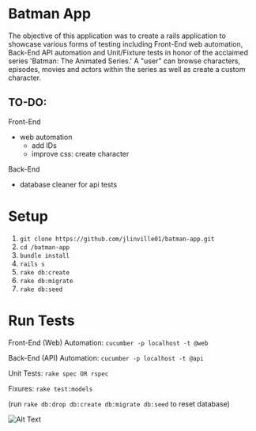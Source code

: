 # Batman App

The objective of this application was to create a rails application to showcase various forms of testing including Front-End web automation, Back-End API automation and Unit/Fixture tests in honor of the acclaimed series 'Batman: The Animated Series.' A "user" can browse characters, episodes, movies and actors within the series as well as create a custom character.

## TO-DO:

Front-End
- web automation
  - add IDs
  - improve css: create character

Back-End
- database cleaner for api tests

# Setup

1. `git clone https://github.com/jlinville01/batman-app.git`
2. `cd /batman-app`
3. `bundle install`
4. `rails s`
5. `rake db:create`
6. `rake db:migrate`
7. `rake db:seed`

# Run Tests

Front-End (Web) Automation:
`cucumber -p localhost -t @web`

Back-End (API) Automation:
`cucumber -p localhost -t @api`

Unit Tests:
`rake spec OR rspec`

Fixures:
`rake test:models`

(run `rake db:drop db:create db:migrate db:seed` to reset database)

![Alt Text](https://media.giphy.com/media/5DQdk5oZzNgGc/giphy.gif)
